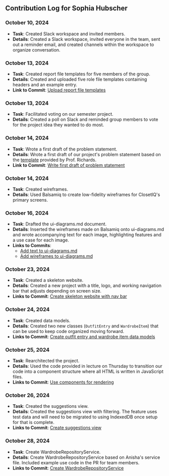 ## Contribution Log for Sophia Hubscher

### October 10, 2024
- **Task**: Created Slack workspace and invited members.
- **Details**: Created a Slack workspace, invited everyone in the team, sent out a reminder email, and created channels within the workspace to organize conversation.

### October 13, 2024
- **Task**: Created report file templates for five members of the group.
- **Details**: Created and uploaded five role file templates containing headers and an example entry.
- **Link to Commit**: [Upload report file templates](https://github.com/nhan0504/CS326/commit/70898c33a6d23de04ac99f530e303a7a70f5f920)

### October 13, 2024
- **Task**: Facilitated voting on our semester project.
- **Details**: Created a poll on Slack and reminded group members to vote for the project idea they wanted to do most.

### October 14, 2024
- **Task**: Wrote a first draft of the problem statement.
- **Details**: Wrote a first draft of our project's problem statement based on the [template](https://github.com/umass-cs-326/ms02-example/blob/main/team/m2/problem.md) provided by Prof. Richards.
- **Link to Commit**: [Write first draft of problem statement
](https://github.com/nhan0504/CS326/commit/d154f7491d8b4026fd1e22698833970d91f6eeaa)

### October 14, 2024
- **Task**: Created wireframes.
- **Details**: Used Balsamiq to create low-fidelity wireframes for ClosetIQ's primary screens.

### October 16, 2024
- **Task**: Drafted the ui-diagrams.md document.
- **Details**: Inserted the wireframes made on Balsamiq onto ui-diagrams.md and wrote accompanying text for each image, highlighting features and a use case for each image.
- **Links to Commits**:
  - [Add text to ui-diagrams.md](https://github.com/nhan0504/CS326/commit/aa7b6abb93fdf237de39fb75ad1e6e83692bb92b)
  - [Add wireframes to ui-diagrams.md](https://github.com/nhan0504/CS326/commit/4ec2d74cf83cd750f1c9819d84d1ea8f1bbaf88e)

### October 23, 2024
- **Task**: Created a skeleton website.
- **Details**: Created a new project with a title, logo, and working navigation bar that adjusts depending on screen size.
- **Links to Commit**: [Create skeleton website with nav bar](https://github.com/nhan0504/CS326/pull/1/commits/0295ac114a2777c89377a2ff4708353edb79c6e6)

### October 24, 2024
- **Task**: Created data models.
- **Details**: Created two new classes (`OutfitEntry` and `WardrobeItem`) that can be used to keep code organized moving forward.
- **Links to Commit**: [Create outfit entry and wardrobe item data models](https://github.com/nhan0504/CS326/pull/3/commits/6a406fdd527d4da02605a0b384b1116bdcbf309c)

### October 25, 2024
- **Task**: Rearchitected the project.
- **Details**: Used the code provided in lecture on Thursday to transition our code into a component structure where all HTML is written in JavaScript files.
- **Links to Commit**: [Use components for rendering](https://github.com/nhan0504/CS326/pull/6/commits/55e7093bb87e7caf791348b14ec2857d9b151ef5)

### October 26, 2024
- **Task**: Created the suggestions view.
- **Details**: Created the suggestions view with filtering. The feature uses test data and will need to be migrated to using IndexedDB once setup for that is complete.
- **Links to Commit**: [Create suggestions view](https://github.com/nhan0504/CS326/pull/8/commits/ba203cc900d4d7dc2a4b075fbfd1decafbbf3102)

### October 28, 2024
- **Task**: Create WardrobeRepositoryService.
- **Details**: Create WardrobeRepositoryService based on Anisha's service file. Included example use code in the PR for team members.
- **Links to Commit**: [Create WardrobeRepositoryService](https://github.com/nhan0504/CS326/pull/13/commits/6fca636ccc63ca2ea498095fa736b1027f904760)
